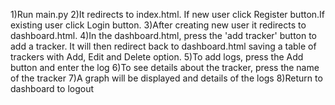 1)Run main.py
2)It redirects to index.html. If new user click Register button.If existing user click Login button.
3)After creating new user it redirects to dashboard.html.
4)In the dashboard.html, press the 'add tracker' button to add a tracker. It will then redirect back to dashboard.html
saving a table of trackers with Add, Edit and Delete option.
5)To add logs, press the Add button and enter the log
6)To see details about the tracker, press the name of the tracker
7)A graph will be displayed and details of the logs
8)Return to dashboard to logout